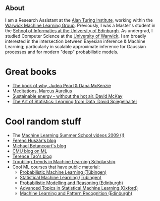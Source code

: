 ## About

I am a Research Assistant at the [Alan Turing Institute]( https://www.turing.ac.uk/), working within the [Warwick Machine Learning Group](https://wmlg.io/). Previously, I was a Master's student in the [School of Informatics at the University of Edinburgh](https://www.ed.ac.uk/informatics).
As undergrad, I studied Computer Science at the [University of Warwick](https://warwick.ac.uk/fac/sci/dcs/). 
I am broadly interested in the intersection between Bayesian inference & Machine Learning; particularly in scalable approximate inference for Gaussian processes and for modern "deep" probabilistic models. 


# Great books 
- [The book of why, Judea Pearl & Dana McKenzie](https://www.amazon.co.uk/Book-Why-Science-Cause-Effect/dp/0141982411/ref=sr_1_1?dchild=1&keywords=the+book+of+why+judea&qid=1589542460&sr=8-1)
- [Meditations, Marcus Aurelius](https://www.amazon.co.uk/Meditations-Penguin-Classics-Marcus-Aurelius/dp/0140449337/ref=sr_1_1?crid=RRDPU6IPJQ5N&dchild=1&keywords=meditations+marcus+aurelius&qid=1589542523&sprefix=meditations+%2Caps%2C154&sr=8-1)
- [Sustainable energy - without the hot air, David McKay](http://www.withouthotair.com/)
- [The Art of Statistics: Learning from Data, David Spiegelhalter](https://www.amazon.co.uk/Learning-Data-Statistics-Pelican-Books/dp/0241258766/ref=tmm_pap_swatch_0?_encoding=UTF8&qid=&sr=)


# Cool random stuff
- The [Machine Learning Summer School videos 2009 (!)](http://videolectures.net/mlss09uk_cambridge/)
- [Ferenc Huszár's blog](https://www.inference.vc/)
- [Michael Betancourt's blog](https://betanalpha.github.io/writing/?fbclid=IwAR32LpCi6bC6SwqGmsbfmo147GhKrfup7P4JY0_o2jiW6dT9BQ58arigx8M) 
- [CMU blog on ML](https://blog.ml.cmu.edu/)
- [Terence Tao's blog](https://terrytao.wordpress.com/)
- [Troubling Trends in Machine Learning Scholarship](https://arxiv.org/pdf/1807.03341.pdf?source=post_page---------------------------)
- Cool ML courses that have public material:
  - [Probabilistic Machine Learning (Tübingen)](https://www.youtube.com/playlist?list=PL05umP7R6ij1tHaOFY96m5uX3J21a6yNd)
  - [Statistical Machine Learning (Tübingen)](https://www.youtube.com/playlist?list=PL05umP7R6ij2XCvrRzLokX6EoHWaGA2cC)
  - [Probabilistic Modelling and Reasoning (Edinburgh)](https://www.inf.ed.ac.uk/teaching/courses/pmr/19-20/material/)
  - [Advanced Topics in Statistical Machine Learning (Oxford)](https://github.com/ywteh/advml2020)
  - [Machine Learning and Pattern Recognition (Edinburgh)](https://www.inf.ed.ac.uk/teaching/courses/mlpr/2019/notes/)
